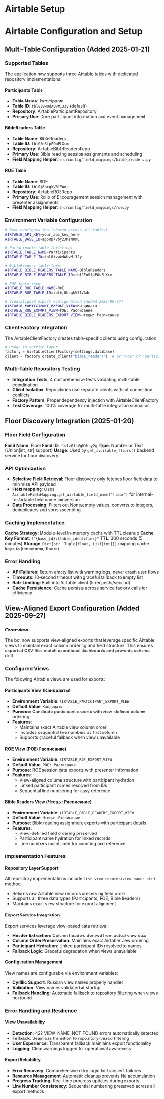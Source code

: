 # Airtable Setup

# Airtable Configuration and Setup

## Multi-Table Configuration (Added 2025-01-21)

### Supported Tables
The application now supports three Airtable tables with dedicated repository implementations:

#### Participants Table
- **Table Name**: Participants
- **Table ID**: `tbl8ivwOdAUvMi3Jy` (default)
- **Repository**: AirtableParticipantRepository
- **Primary Use**: Core participant information and event management

#### BibleReaders Table
- **Table Name**: BibleReaders
- **Table ID**: `tblGEnSfpPOuPLXcm`
- **Repository**: AirtableBibleReadersRepo
- **Primary Use**: Bible reading session assignments and scheduling
- **Field Mapping Helper**: `src/config/field_mappings/bible_readers.py`

#### ROE Table
- **Table Name**: ROE
- **Table ID**: `tbl0j8bcgkV3lVAdc`
- **Repository**: AirtableROERepo
- **Primary Use**: Rollo of Encouragement session management with presenter assignments
- **Field Mapping Helper**: `src/config/field_mappings/roe.py`

### Environment Variable Configuration
```bash
# Base configuration (shared across all tables)
AIRTABLE_API_KEY=your_api_key_here
AIRTABLE_BASE_ID=appRp7Vby2JMzN0mC

# Participants table (existing)
AIRTABLE_TABLE_NAME=Participants
AIRTABLE_TABLE_ID=tbl8ivwOdAUvMi3Jy

# BibleReaders table (new)
AIRTABLE_BIBLE_READERS_TABLE_NAME=BibleReaders
AIRTABLE_BIBLE_READERS_TABLE_ID=tblGEnSfpPOuPLXcm

# ROE table (new)
AIRTABLE_ROE_TABLE_NAME=ROE
AIRTABLE_ROE_TABLE_ID=tbl0j8bcgkV3lVAdc

# View-aligned export configuration (Added 2025-09-27)
AIRTABLE_PARTICIPANT_EXPORT_VIEW=Кандидаты
AIRTABLE_ROE_EXPORT_VIEW=РОЕ: Расписание
AIRTABLE_BIBLE_READERS_EXPORT_VIEW=Чтецы: Расписание
```

### Client Factory Integration
The AirtableClientFactory creates table-specific clients using configuration:

```python
# Usage in service layer
factory = AirtableClientFactory(settings.database)
client = factory.create_client("bible_readers")  # or "roe" or "participants"
```

### Multi-Table Repository Testing
- **Integration Tests**: 4 comprehensive tests validating multi-table coordination
- **Client Isolation**: Repositories use separate clients without connection conflicts
- **Factory Pattern**: Proper dependency injection with AirtableClientFactory
- **Test Coverage**: 100% coverage for multi-table integration scenarios

## Floor Discovery Integration (2025-01-20)

### Floor Field Configuration
**Field Name**: Floor
**Field ID**: `fldlzG1sVg01hsy2g`
**Type**: Number or Text (Union[int, str] support)
**Usage**: Used by `get_available_floors()` backend service for floor discovery

### API Optimization
- **Selective Field Retrieval**: Floor discovery only fetches floor field data to minimize API payload
- **Field Mapping**: Uses `AirtableFieldMapping.get_airtable_field_name("floor")` for internal-to-Airtable field name conversion
- **Data Processing**: Filters out None/empty values, converts to integers, deduplicates and sorts ascending

### Caching Implementation
**Cache Strategy**: Module-level in-memory cache with TTL cleanup
**Cache Key Format**: `f"{base_id}:{table_identifier}"`
**TTL**: 300 seconds (5 minutes)
**Storage**: `Dict[str, Tuple[float, List[int]]]` mapping cache keys to (timestamp, floors)

### Error Handling
- **API Failures**: Return empty list with warning logs, never crash user flows
- **Timeouts**: 10-second timeout with graceful fallback to empty list
- **Rate Limiting**: Built into Airtable client (5 requests/second)
- **Cache Persistence**: Cache persists across service factory calls for efficiency

## View-Aligned Export Configuration (Added 2025-09-27)

### Overview
The bot now supports view-aligned exports that leverage specific Airtable views to maintain exact column ordering and field structure. This ensures exported CSV files match operational dashboards and prevents schema drift.

### Configured Views
The following Airtable views are used for exports:

#### Participants View (Кандидаты)
- **Environment Variable**: `AIRTABLE_PARTICIPANT_EXPORT_VIEW`
- **Default Value**: `Кандидаты`
- **Purpose**: Candidate participant exports with view-defined column ordering
- **Features**:
  - Maintains exact Airtable view column order
  - Includes sequential line numbers as first column
  - Supports graceful fallback when view unavailable

#### ROE View (РОЕ: Расписание)
- **Environment Variable**: `AIRTABLE_ROE_EXPORT_VIEW`
- **Default Value**: `РОЕ: Расписание`
- **Purpose**: ROE session data exports with presenter information
- **Features**:
  - View-aligned column structure with participant hydration
  - Linked participant names resolved from IDs
  - Sequential line numbering for easy reference

#### Bible Readers View (Чтецы: Расписание)
- **Environment Variable**: `AIRTABLE_BIBLE_READERS_EXPORT_VIEW`
- **Default Value**: `Чтецы: Расписание`
- **Purpose**: Bible reading assignment exports with participant details
- **Features**:
  - View-defined field ordering preserved
  - Participant name hydration for linked records
  - Line numbers maintained for counting and reference

### Implementation Features

#### Repository Layer Support
All repository implementations include `list_view_records(view_name: str)` method:
- Returns raw Airtable view records preserving field order
- Supports all three data types (Participants, ROE, Bible Readers)
- Maintains exact view structure for export alignment

#### Export Service Integration
Export services leverage view-based data retrieval:
- **Header Extraction**: Column headers derived from actual view data
- **Column Order Preservation**: Maintains exact Airtable view ordering
- **Participant Hydration**: Linked participant IDs resolved to names
- **Fallback Logic**: Graceful degradation when views unavailable

#### Configuration Management
View names are configurable via environment variables:
- **Cyrillic Support**: Russian view names properly handled
- **Validation**: View names validated at startup
- **Fallback Handling**: Automatic fallback to repository filtering when views not found

### Error Handling and Resilience

#### View Unavailability
- **Detection**: 422 VIEW_NAME_NOT_FOUND errors automatically detected
- **Fallback**: Seamless transition to repository-based filtering
- **User Experience**: Transparent fallback maintains export functionality
- **Logging**: Clear warnings logged for operational awareness

#### Export Reliability
- **Error Recovery**: Comprehensive retry logic for transient failures
- **Resource Management**: Automatic cleanup prevents file accumulation
- **Progress Tracking**: Real-time progress updates during exports
- **Line Number Consistency**: Sequential numbering preserved across all export methods